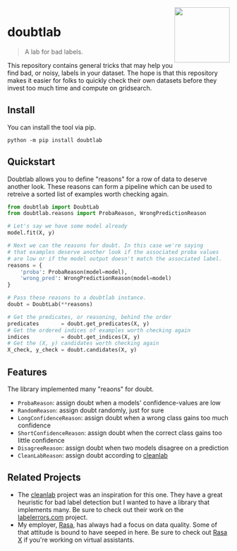 <img src="doubt.png" width=125 height=125 align="right">

# doubtlab

> A lab for bad labels. 

This repository contains general tricks that may help you find bad, or noisy, labels in your dataset. The hope is that this repository makes it easier for folks to quickly check their own datasets before they invest too much time and compute on gridsearch.

## Install

You can install the tool via pip.

```
python -m pip install doubtlab
```

## Quickstart 

Doubtlab allows you to define "reasons" for a row of data to deserve another look. These reasons can form a pipeline which can be used to retreive a sorted list of examples worth checking again.

```python
from doubtlab import DoubtLab
from doubtlab.reasons import ProbaReason, WrongPredictionReason

# Let's say we have some model already
model.fit(X, y)

# Next we can the reasons for doubt. In this case we're saying
# that examples deserve another look if the associated proba values
# are low or if the model output doesn't match the associated label.
reasons = {
    'proba': ProbaReason(model=model),
    'wrong_pred': WrongPredictionReason(model=model)
}

# Pass these reasons to a doubtlab instance.
doubt = DoubtLab(**reasons)

# Get the predicates, or reasoning, behind the order
predicates       = doubt.get_predicates(X, y)
# Get the ordered indices of examples worth checking again
indices          = doubt.get_indices(X, y)
# Get the (X, y) candidates worth checking again
X_check, y_check = doubt.candidates(X, y)
```

## Features

The library implemented many "reaons" for doubt.

- `ProbaReason`: assign doubt when a models' confidence-values are low
- `RandomReason`: assign doubt randomly, just for sure
- `LongConfidenceReason`: assign doubt when a wrong class gains too much confidence
- `ShortConfidenceReason`: assign doubt when the correct class gains too little confidence
- `DisagreeReason`: assign doubt when two models disagree on a prediction
- `CleanLabReason`: assign doubt according to [cleanlab](https://github.com/cleanlab/cleanlab)

## Related Projects 

- The [cleanlab](https://github.com/cleanlab/cleanlab) project was an inspiration for this one. They have a great heuristic for bad label detection but I wanted to have a library that implements many. Be sure to check out their work on the [labelerrors.com](https://labelerrors.com) project.
- My employer, [Rasa](https://rasa.com/), has always had a focus on data quality. Some of that attitude is bound to have seeped in here. Be sure to check out [Rasa X](https://rasa.com/docs/rasa-x/) if you're working on virtual assistants.
